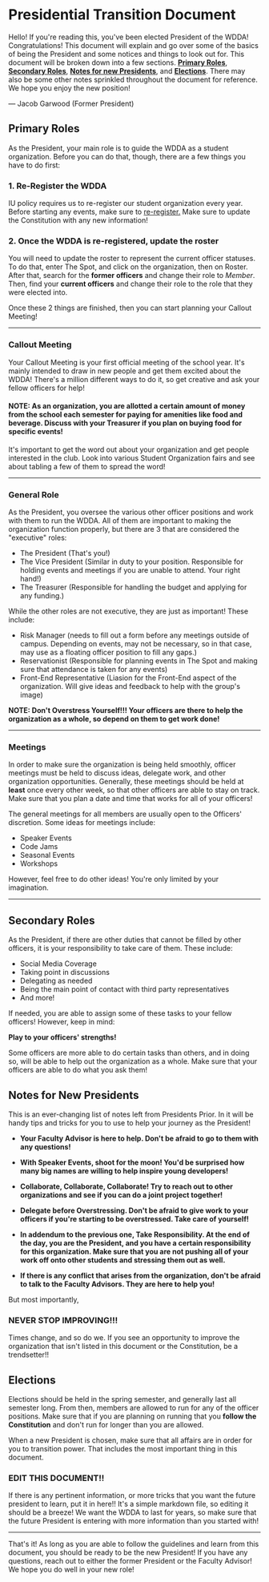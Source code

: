 # Presidential Transition Document
Hello! If you're reading this, you've been elected President of the WDDA! Congratulations! This document will explain and go over some of the basics of being the President and some notices and things to look out for. This document will be broken down into a few sections. <a href="#primary">**Primary Roles**</a>, <a href="#secondary">**Secondary Roles**</a>, <a href="#notes">**Notes for new Presidents**</a>, and <a href="#elections">**Elections**</a>. There may also be some other notes sprinkled throughout the document for reference. We hope you enjoy the new position!

— Jacob Garwood (Former President)

## <a name="primary"></a>Primary Roles
As the President, your main role is to guide the WDDA as a student organization. Before you can do that, though, there are a few things you have to do first:
### 1. Re-Register the WDDA
IU policy requires us to re-register our student organization every year. Before starting any events, make sure to <a href="https://studentlife.indiana.edu/involvement-belonging/student-involvement-leadership/student-organizations/manage-organization/reregister.html">re-register.</a> Make sure to update the Constitution with any new information!
### 2. Once the WDDA is re-registered, update the roster
You will need to update the roster to represent the current officer statuses. To do that, enter The Spot, and click on the organization, then on Roster. After that, search for the **former officers** and change their role to *Member*. Then, find your **current officers** and change their role to the role that they were elected into.  

Once these 2 things are finished, then you can start planning your Callout Meeting!
***

### Callout Meeting
Your Callout Meeting is your first official meeting of the school year. It's mainly intended to draw in new people and get them excited about the WDDA! There's a million different ways to do it, so get creative and ask your fellow officers for help!

#### NOTE: As an organization, you are allotted a certain amount of money from the school each semester for paying for amenities like food and beverage. Discuss with your Treasurer if you plan on buying food for specific events!

It's important to get the word out about your organization and get people interested in the club. Look into various Student Organization fairs and see about tabling a few of them to spread the word!

***
### General Role
As the President, you oversee the various other officer positions and work with them to run the WDDA. All of them are important to making the organization function properly, but there are 3 that are considered the "executive" roles:

- The President (That's you!)
- The Vice President (Similar in duty to your position. Responsible for holding events and meetings if you are unable to attend. Your right hand!)
- The Treasurer (Responsible for handling the budget and applying for any funding.)

While the other roles are not executive, they are just as important! These include:

- Risk Manager (needs to fill out a form before any meetings outside of campus. Depending on events, may not be necessary, so in that case, may use as a floating officer position to fill any gaps.)
- Reservationist (Responsible for planning events in The Spot and making sure that attendance is taken for any events)
- Front-End Representative (Liasion for the Front-End aspect of the organization. Will give ideas and feedback to help with the group's image)

**NOTE: Don't Overstress Yourself!!! Your officers are there to help the organization as a whole, so depend on them to get work done!**
***
### Meetings
In order to make sure the organization is being held smoothly, officer meetings must be held to discuss ideas, delegate work, and other organization opportunities.  Generally, these meetings should be held at **least** once every other week, so that other officers are able to stay on track. Make sure that you plan a date and time that works for all of your officers!

The general meetings for all members are usually open to the Officers' discretion. Some ideas for meetings include:

 - Speaker Events
 - Code Jams
 - Seasonal Events
 - Workshops

However, feel free to do other ideas! You're only limited by your imagination.

***
## <a name="secondary"></a>Secondary Roles

As the President, if there are other duties that cannot be filled by other officers, it is your responsibility to take care of them. These include:

 - Social Media Coverage
 - Taking point in discussions
 - Delegating as needed
 - Being the main point of contact with third party representatives
 - And more!
 
 If needed, you are able to assign some of these tasks to your fellow officers! However, keep in mind:
 
 **Play to your officers' strengths!**

Some officers are more able to do certain tasks than others, and in doing so, will be able to help out the organization as a whole. Make sure that your officers are able to do what you ask them!

## <a name="notes"></a>Notes for New Presidents
This is an ever-changing list of notes left from Presidents Prior. In it will be handy tips and tricks for you to use to help your journey as the President!

 - **Your Faculty Advisor is here to help. Don't be afraid to go to them with any questions!**
 - **With Speaker Events, shoot for the moon! You'd be surprised how many big names are willing to help inspire young developers!**
 - **Collaborate, Collaborate, Collaborate! Try to reach out to other organizations and see if you can do a joint project together!**
 - **Delegate before Overstressing. Don't be afraid to give work to your officers if you're starting to be overstressed. Take care of yourself!**
 - **In addendum to the previous one, Take Responsibility. At the end of the day, you are the President, and you have a certain responsibility for this organization. Make sure that you are not pushing all of your work off onto other students and stressing them out as well.**
 
 - **If there is any conflict that arises from the organization, don't be afraid to talk to the Faculty Advisors. They are here to help you!**
 
 But most importantly,
 ### NEVER STOP IMPROVING!!!
Times change, and so do we. If you see an opportunity to improve the organization that isn't listed in this document or the Constitution, be a trendsetter!! 

## <a name="elections"></a>Elections
Elections should be held in the spring semester, and generally last all semester long. From then, members are allowed to run for any of the officer positions. Make sure that if you are planning on running that you **follow the Constitution** and don't run for longer than you are allowed.

When a new President is chosen, make sure that all affairs are in order for you to transition power. That includes the most important thing in this document.

### EDIT THIS DOCUMENT!!

If there is any pertinent information, or more tricks that you want the future president to learn, put it in here!!  It's a simple markdown file, so editing it should be a breeze! We want the WDDA to last for years, so make sure that the future President is entering with more information than you started with!

***
That's it! As long as you are able to follow the guidelines and learn from this document, you should be ready to be the new President! If you have any questions, reach out to either the former President or the Faculty Advisor!  We hope you do well in your new role!


